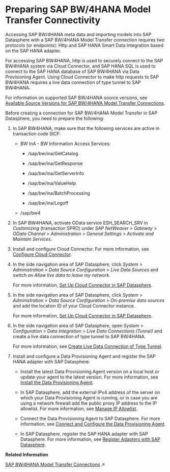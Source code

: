 <!-- loio962de2f99d234967b8b10541599f00c6 -->

# Preparing SAP BW/4HANA Model Transfer Connectivity

Accessing SAP BW/4HANA meta data and importing models into SAP Datasphere with a SAP BW/4HANA Model Transfer connection requires two protocols \(or endpoints\): Http and SAP HANA Smart Data Integration based on the SAP HANA adapter.

For accessing SAP BW∕4HANA, http is used to securely connect to the SAP BW∕4HANA system via Cloud Connector, and SAP HANA SQL is used to connect to the SAP HANA database of SAP BW∕4HANA via Data Provisioning Agent. Using Cloud Connector to make http requests to SAP BW∕4HANA requires a live data connection of type tunnel to SAP BW∕4HANA.

For information on supported SAP BW/4HANA source versions, see [Available Source Versions for SAP BW/4HANA Model Transfer Connections](available-source-versions-for-sap-bw-4hana-model-transfer-connections-4aefe38.md).



Before creating a connection for SAP BW/4HANA Model Transfer in SAP Datasphere, you need to prepare the following:

1.  In SAP BW∕4HANA, make sure that the following services are active in transaction code SICF:

    -   BW InA - BW Information Access Services:

        -   /sap/bw/ina/GetCatalog

        -   /sap/bw/ina/GetResponse

        -   /sap/bw/ina/GetServerInfo

        -   /sap/bw/ina/ValueHelp

        -   /sap/bw/ina/BatchProcessing

        -   /sap/bw/ina/Logoff


    -   /sap/bw4


2.  In SAP BW∕4HANA, activate OData service ESH\_SEARCH\_SRV in *Customizing* \(transaction SPRO\) under *SAP NetWeaver* \> *Gateway* \> *OData Channel* \> *Administration* \> *General Settings* \> *Activate and Maintain Services*.
3.  Install and configure Cloud Connector. For more information, see [Configure Cloud Connector](configure-cloud-connector-f289920.md).

4.  In the side navigation area of SAP Datasphere, click *System* \> *Administration* \> *Data Source Configuration* \> *Live Data Sources* and switch on *Allow live data to leave my network*.

    For more information, [Set Up Cloud Connector in SAP Datasphere](set-up-cloud-connector-in-sap-datasphere-6de74f7.md).

5.  In the side navigation area of SAP Datasphere, click *System* \> *Administration* \> *Data Source Configuration* \> *On-premise data sources* and add the location ID of your Cloud Connector instance.

    For more information, [Set Up Cloud Connector in SAP Datasphere](set-up-cloud-connector-in-sap-datasphere-6de74f7.md).

6.  In the side navigation area of SAP Datasphere, open *System* \> *Configuration* \> *Data Integration* \> *Live Data Connections \(Tunnel\)* and create a live data connection of type tunnel to SAP BW∕4HANA.

    For more information, see [Create Live Data Connection of Type Tunnel](create-live-data-connection-of-type-tunnel-5d02f11.md).

7.  Install and configure a Data Provisioning Agent and register the SAP HANA adapter with SAP Datasphere:

    -   Install the latest Data Provisioning Agent version on a local host or update your agent to the latest version. For more information, see [Install the Data Provisioning Agent](install-the-data-provisioning-agent-8f61850.md).

    -   In SAP Datasphere, add the external IPv4 address of the server on which your Data Provisioning Agent is running, or in case you are using a network firewall add the public proxy IP address to the IP allowlist. For more information, see [Manage IP Allowlist](manage-ip-allowlist-a3c2145.md).

    -   Connect the Data Provisioning Agent to SAP Datasphere. For more information, see [Connect and Configure the Data Provisioning Agent](connect-and-configure-the-data-provisioning-agent-e87952d.md).

    -   In SAP Datasphere, register the SAP HANA adapter with SAP Datasphere. For more information, see [Register Adapters with SAP Datasphere](register-adapters-with-sap-datasphere-085fc49.md).



**Related Information**  


[SAP BW∕4HANA Model Transfer Connections](https://help.sap.com/viewer/9f36ca35bc6145e4acdef6b4d852d560/DEV_CURRENT/en-US/1caba954bc604e00bf8e82e383a46368.html "Use an SAP BW/4HANA Model Transfer connection to import analytic queries from SAP BW∕4HANA with their Composite Providers and InfoObjects.") :arrow_upper_right:

